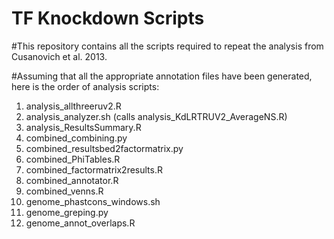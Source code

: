 TF Knockdown Scripts
====================

#This repository contains all the scripts required to repeat the analysis from Cusanovich et al. 2013.

#Assuming that all the appropriate annotation files have been generated, here is the order of analysis scripts:
1. analysis_allthreeruv2.R
2. analysis_analyzer.sh (calls analysis_KdLRTRUV2_AverageNS.R)
3. analysis_ResultsSummary.R
4. combined_combining.py
5. combined_resultsbed2factormatrix.py
6. combined_PhiTables.R
7. combined_factormatrix2results.R
8. combined_annotator.R
9. combined_venns.R
10. genome_phastcons_windows.sh
11. genome_greping.py
12. genome_annot_overlaps.R